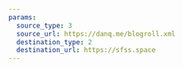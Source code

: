 ```yaml
---
params:
  source_type: 3
  source_url: https://danq.me/blogroll.xml
  destination_type: 2
  destination_url: https://sfss.space
---
```

